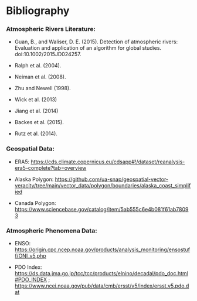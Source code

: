 # Bibliography
  
  
### Atmospheric Rivers Literature:

- Guan, B., and Waliser, D. E. (2015). Detection of atmospheric rivers: Evaluation and application of an algorithm for global studies. doi:10.1002/2015JD024257. 

- Ralph et al. (2004).

- Neiman et al. (2008). 

- Zhu and Newell (1998). 

- Wick et al. (2013)

- Jiang et al. (2014)

- Backes et al. (2015).

- Rutz et al. (2014). 


  
  
### Geospatial Data:

- ERA5: https://cds.climate.copernicus.eu/cdsapp#!/dataset/reanalysis-era5-complete?tab=overview

- Alaska Polygon: https://github.com/ua-snap/geospatial-vector-veracity/tree/main/vector_data/polygon/boundaries/alaska_coast_simplified

- Canada Polygon: https://www.sciencebase.gov/catalog/item/5ab555c6e4b081f61ab78093


  
  
### Atmospheric Phenomena Data:

- ENSO: https://origin.cpc.ncep.noaa.gov/products/analysis_monitoring/ensostuff/ONI_v5.php

- PDO Index: https://ds.data.jma.go.jp/tcc/tcc/products/elnino/decadal/pdo_doc.html#PDO_INDEX ; https://www.ncei.noaa.gov/pub/data/cmb/ersst/v5/index/ersst.v5.pdo.dat